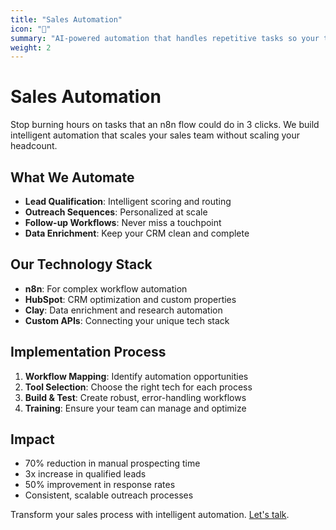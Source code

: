 ```yaml
---
title: "Sales Automation"
icon: "🤖"
summary: "AI-powered automation that handles repetitive tasks so your team can focus on closing deals."
weight: 2
---
```


# Sales Automation

Stop burning hours on tasks that an n8n flow could do in 3 clicks. We build intelligent automation that scales your sales team without scaling your headcount.

## What We Automate

- **Lead Qualification**: Intelligent scoring and routing
- **Outreach Sequences**: Personalized at scale
- **Follow-up Workflows**: Never miss a touchpoint
- **Data Enrichment**: Keep your CRM clean and complete

## Our Technology Stack

- **n8n**: For complex workflow automation
- **HubSpot**: CRM optimization and custom properties
- **Clay**: Data enrichment and research automation
- **Custom APIs**: Connecting your unique tech stack

## Implementation Process

1. **Workflow Mapping**: Identify automation opportunities
2. **Tool Selection**: Choose the right tech for each process
3. **Build & Test**: Create robust, error-handling workflows
4. **Training**: Ensure your team can manage and optimize

## Impact

- 70% reduction in manual prospecting time
- 3x increase in qualified leads
- 50% improvement in response rates
- Consistent, scalable outreach processes

Transform your sales process with intelligent automation. [Let's talk](/contact).

